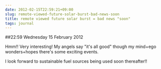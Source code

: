```yaml
---
date: 2012-02-15T22:59:21+09:00
slug: remote-viewed-future-solar-burst-bad-news-soon
title: remote viewed future solar burst = bad news "soon"
tags: journal
---
```


##22:59 Wednesday 15 February 2012

 

Hmm!!  Very interesting!  My angels say "it's all good" though my mind+ego wonders+hopes there's some exciting events.

 

I look forward to sustainable fuel sources being used soon thereafter!!
